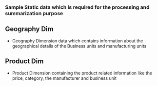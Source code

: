 ### Sample Static data which is required for the processing and summarization purpose

## Geography Dim
- Geography Dimension data which contains information about the geographical details of the Business units and manufacturing units

## Product Dim
- Product Dimension containing the product related information like the price, category, the manufacturer and business unit
